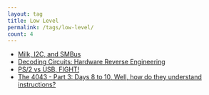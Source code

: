 ```yaml
---
layout: tag
title: Low Level
permalink: /tags/low-level/
count: 4
---
```


- [Milk, I2C, and SMBus](https://satharus.me/tech/2024/08/27/i2c_milkv.html)
- [Decoding Circuits: Hardware Reverse Engineering](https://satharus.me/tech/2023/11/30/hardware_reverse_engineering.html)
- [PS/2 vs USB, FIGHT!](https://satharus.me/tech/2023/05/27/ps2_vs_usb.html)
- [The 4043 - Part 3: Days 8 to 10, Well, how do they understand instructions?](https://satharus.me/tech/2023/04/09/8bit_computer_part3.html)
